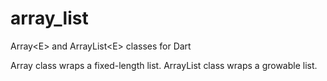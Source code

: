 # array_list
Array&lt;E> and ArrayList&lt;E> classes for Dart

Array<E> class wraps a fixed-length list.
ArrayList<E> class wraps a growable list.
